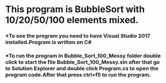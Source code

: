 ﻿# This program is BubbleSort with 10/20/50/100 elements mixed.
### *To see the program you need to have Visual Studio 2017 installed.Program is written on C#
### *To run the program in Bubble_Sort_100_Messy folder double click to start the file Bubble_Sort_100_Messy.sln after that go to Solution Explorer and double click Program.cs to open the program code.After that press ctrl+f5 to run the program.

